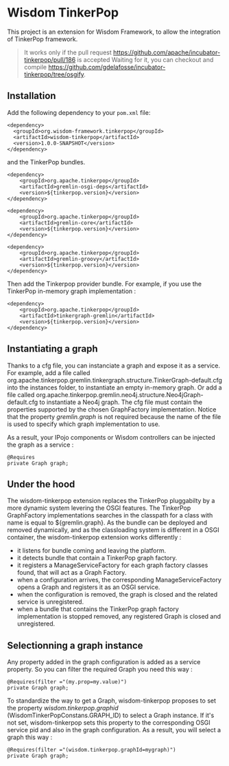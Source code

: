 # Wisdom TinkerPop

This project is an extension for Wisdom Framework, to allow the integration of TinkerPop framework.

> It works only if the pull request https://github.com/apache/incubator-tinkerpop/pull/186 is accepted
> Waiting for it, you can checkout and compile https://github.com/gdelafosse/incubator-tinkerpop/tree/osgify.

## Installation

Add the following dependency to your `pom.xml` file:

````
<dependency>
  <groupId>org.wisdom-framework.tinkerpop</groupId>
  <artifactId>wisdom-tinkerpop</artifactId>
  <version>1.0.0-SNAPSHOT</version>
</dependency>
````

and the TinkerPop bundles.

````
<dependency>
    <groupId>org.apache.tinkerpop</groupId>
    <artifactId>gremlin-osgi-deps</artifactId>
    <version>${tinkerpop.version}</version>
</dependency>

<dependency>
    <groupId>org.apache.tinkerpop</groupId>
    <artifactId>gremlin-core</artifactId>
    <version>${tinkerpop.version}</version>
</dependency>

<dependency>
    <groupId>org.apache.tinkerpop</groupId>
    <artifactId>gremlin-groovy</artifactId>
    <version>${tinkerpop.version}</version>
</dependency>
````

Then add the Tinkerpop provider bundle. For example, if you use the TinkerPop in-memory graph implementation :

````
<dependency>
    <groupId>org.apache.tinkerpop</groupId>
    <artifactId>tinkergraph-gremlin</artifactId>
    <version>${tinkerpop.version}</version>
</dependency>
````

## Instantiating a graph

Thanks to a cfg file, you can instanciate a graph and expose it as a service.
For example, add a file called org.apache.tinkerpop.gremlin.tinkergraph.structure.TinkerGraph-default.cfg into the instances folder, to instantiate an empty in-memory graph.
Or add a file called org.apache.tinkerpop.gremlin.neo4j.structure.Neo4jGraph-default.cfg to instantiate a Neo4j graph.
The cfg file must contain the properties supported by the chosen GraphFactory implementation. Notice that the property _gremlin.graph_ is not required because the name of the file is used to specify which graph implementation to use.

As a result, your IPojo components or Wisdom controllers can be injected the graph as a service :
````
@Requires
private Graph graph;
````

## Under the hood

The wisdom-tinkerpop extension replaces the TinkerPop pluggabilty by a more dynamic system levering the OSGI features.
The TinkerPop GraphFactory implementations searches in the classpath for a class with name is equal to ${gremlin.graph}.
As the bundle can be deployed and removed dynamically, and as the classloading system is different in a OSGI container, the wisdom-tinkerpop extension works differently :
- it listens for bundle coming and leaving the platform.
- it detects bundle that contain a TinkerPop graph factory.
- it registers a ManageServiceFactory for each graph factory classes found, that will act as a Graph Factory.
- when a configuration arrives, the corresponding ManageServiceFactory opens a Graph and registers it as an OSGI service.
- when the configuration is removed, the graph is closed and the related service is unregistered.
- when a bundle that contains the TinkerPop graph factory implementation is stopped removed, any registered Graph is closed and unregistered.

## Selectionning a graph instance

Any property added in the graph configuration is added as a service property. So you can filter the required Graph you need this way :
````
@Requires(filter ="(my.prop=my.value)")
private Graph graph;
````

To standardize the way to get a Graph, wisdom-tinkerpop proposes to set the property _wisdom.tinkerpop.graphid_ (WisdomTinkerPopConstans.GRAPH_ID) to select a Graph instance.
If it's not set, wisdom-tinkerpop sets this property to the corresponding OSGI service pid and also in the graph configuration.
As a result, you will select a graph this way :
````
@Requires(filter ="(wisdom.tinkerpop.graphId=mygraph)")
private Graph graph;
````

